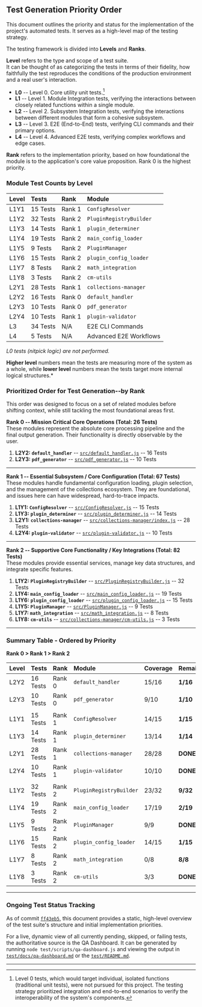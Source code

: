 ## Test Generation Priority Order

This document outlines the priority and status for the implementation of the project's automated tests. It serves as a high-level map of the testing strategy.

The testing framework is divided into **Levels** and **Ranks**.

**Level** refers to the type and scope of a test suite.\
It can be thought of as categorizing the tests in terms of their fidelity, how faithfully the test reproduces the conditions of the production environment and a real user's interaction.
  * **L0** -- Level 0. Core utility unit tests.[^1]
  * **L1** -- Level 1. Module Integration tests, verifying the interactions between closely related functions within a single module.
  * **L2** -- Level 2. Subsystem Integration tests, verifying the interactions between different modules that form a cohesive subsystem.
  * **L3** -- Level 3. E2E (End-to-End) tests, verifying CLI commands and their primary options.
  * **L4** -- Level 4. Advanced E2E tests, verifying complex workflows and edge cases.

**Rank** refers to the implementation priority, based on how foundational the module is to the application's core value proposition. Rank 0 is the highest priority.

### Module Test Counts by Level

| Level | Tests      | Rank       | Module                    |
| :---- | :--------- | :--------- | :------------------------ |
| L1Y1  |  15 Tests  |  Rank 1    | `ConfigResolver`          |
| L1Y2  |  32 Tests  |  Rank 2    | `PluginRegistryBuilder`   |
| L1Y3  |  14 Tests  |  Rank 1    | `plugin_determiner`       |
| L1Y4  |  19 Tests  |  Rank 2    | `main_config_loader`      |
| L1Y5  |   9 Tests  |  Rank 2    | `PluginManager`           |
| L1Y6  |  15 Tests  |  Rank 2    | `plugin_config_loader`    |
| L1Y7  |   8 Tests  |  Rank 2    | `math_integration`        |
| L1Y8  |   3 Tests  |  Rank 2    | `cm-utils`                |
| L2Y1  |  28 Tests  |  Rank 1    | `collections-manager`     |
| L2Y2  |  16 Tests  |  Rank 0    | `default_handler`         |
| L2Y3  |  10 Tests  |  Rank 0    | `pdf_generator`           |
| L2Y4  |  10 Tests  |  Rank 1    | `plugin-validator`        |
| L3    |  34 Tests  |  N/A       | E2E CLI Commands          |
| L4    |   5 Tests  |  N/A       | Advanced E2E Workflows    |

*L0 tests (nitpick logic) are not performed.*  

**Higher level** numbers mean the tests are measuring more of the system as a whole,
while **lower level** numbers mean the tests target more internal logical structures.*

### Prioritized Order for Test Generation--by Rank

This order was designed to focus on a set of related modules before shifting context, while still tackling the most foundational areas first.

**Rank 0 -- Mission Critical Core Operations (Total: 26 Tests)** \
These modules represent the absolute core processing pipeline and the final output generation. Their functionality is directly observable by the user.

1. **L2Y2: `default_handler`**
   -- [`src/default_handler.js`](../../src/default_handler.js)
   -- 16 Tests
2. **L2Y3: `pdf_generator`**
   -- [`src/pdf_generator.js`](../../src/pdf_generator.js)
   -- 10 Tests

---

**Rank 1 -- Essential Subsystem / Core Configuration (Total: 67 Tests)** \
These modules handle fundamental configuration loading, plugin selection, and the management of the collections ecosystem. They are foundational, and issues here can have widespread, hard-to-trace impacts.

1. **L1Y1: `ConfigResolver`** 
   -- [`src/ConfigResolver.js`](../../src/ConfigResolver.js) 
   -- 15 Tests
2. **L1Y3: `plugin_determiner`** 
   -- [`src/plugin_determiner.js`](../../src/plugin_determiner.js)
   -- 14 Tests
3. **L2Y1: `collections-manager`**
   -- [`src/collections-manager/index.js`](../../src/collections-manager/index.js)
   -- 28 Tests
4. **L2Y4: `plugin-validator`**
   -- [`src/plugin-validator.js`](../../src/plugin-validator.js)
   -- 10 Tests

---

**Rank 2 -- Supportive Core Functionality / Key Integrations (Total: 82 Tests)** \
These modules provide essential services, manage key data structures, and integrate specific features.

1. **L1Y2: `PluginRegistryBuilder`**
   -- [`src/PluginRegistryBuilder.js`](../../src/PluginRegistryBuilder.js)
   -- 32 Tests
2. **L1Y4: `main_config_loader`**
   -- [`src/main_config_loader.js`](../../src/main_config_loader.js)
   -- 19 Tests
3. **L1Y6: `plugin_config_loader`**
   -- [`src/plugin_config_loader.js`](../../src/plugin_config_loader.js)
   -- 15 Tests
4. **L1Y5: `PluginManager`**
   -- [`src/PluginManager.js`](../../src/PluginManager.js)
   -- 9 Tests
5. **L1Y7: `math_integration`**
   -- [`src/math_integration.js`](../../src/math_integration.js)
   -- 8 Tests
6. **L1Y8: `cm-utils`**
   -- [`src/collections-manager/cm-utils.js`](../../src/collections-manager/cm-utils.js)
   -- 3 Tests

---

### Summary Table - Ordered by Priority

**Rank 0 > Rank 1 > Rank 2**

| Level | Tests      | Rank       | Module                    | Coverage  | Remaining |
| :---- | :--------- | :--------- | :------------------------ | :-------- | :-------- |
| L2Y2  |  16 Tests  |  Rank 0    | `default_handler`         | 15/16     | **1/16** |
| L2Y3  |  10 Tests  |  Rank 0    | `pdf_generator`           | 9/10      | **1/10** |
|       |            |            |                           |           |
| L1Y1  |  15 Tests  |  Rank 1    | `ConfigResolver`          | 14/15     | **1/15** |
| L1Y3  |  14 Tests  |  Rank 1    | `plugin_determiner`       | 13/14     | **1/14** |
| L2Y1  |  28 Tests  |  Rank 1    | `collections-manager`     | 28/28     | **DONE** |
| L2Y4  |  10 Tests  |  Rank 1    | `plugin-validator`        | 10/10     | **DONE** |
|       |            |            |                           |           |
| L1Y2  |  32 Tests  |  Rank 2    | `PluginRegistryBuilder`   | 23/32     | **9/32** |
| L1Y4  |  19 Tests  |  Rank 2    | `main_config_loader`      | 17/19     | **2/19** |
| L1Y5  |   9 Tests  |  Rank 2    | `PluginManager`           | 9/9       | **DONE** |
| L1Y6  |  15 Tests  |  Rank 2    | `plugin_config_loader`    | 14/15     | **1/15** |
| L1Y7  |   8 Tests  |  Rank 2    | `math_integration`        | 0/8       | **8/8** |
| L1Y8  |   3 Tests  |  Rank 2    | `cm-utils`                | 3/3       | **DONE** |

---

### Ongoing Test Status Tracking

As of commit [`ff43eb5`](https://github.com/brege/md-to-pdf/commit/ff43eb5), this document provides a static, high-level overview of the test suite's structure and initial implementation priorities.

For a live, dynamic view of all currently pending, skipped, or failing tests, the authoritative source is the QA Dashboard. It can be generated by running `node test/scripts/qa-dashboard.js` and viewing the output in [`test/docs/qa-dashboard.md`](docs/qa-dashboard.md) or the [`test/README.md`](../test/README.md).

---
[^1]: Level 0 tests, which would target individual, isolated functions (traditional unit tests), were not pursued for this project. The testing strategy prioritized integration and end-to-end scenarios to verify the interoperability of the system's components.
